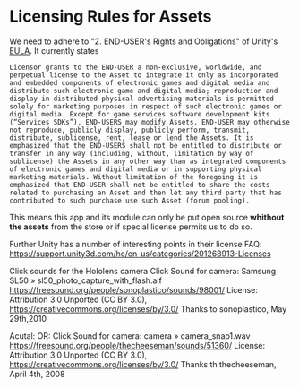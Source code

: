 ﻿Licensing Rules for Assets
==========================

We need to adhere to "2. END-USER's Rights and Obligations" of Unity's [EULA](https://unity3d.com/legal/as_terms). It currently states

    Licensor grants to the END-USER a non-exclusive, worldwide, and perpetual license to the Asset to integrate it only as incorporated and embedded components of electronic games and digital media and distribute such electronic game and digital media; reproduction and display in distributed physical advertising materials is permitted solely for marketing purposes in respect of such electronic games or digital media. Except for game services software development kits (“Services SDKs”), END-USERS may modify Assets. END-USER may otherwise not reproduce, publicly display, publicly perform, transmit, distribute, sublicense, rent, lease or lend the Assets. It is emphasized that the END-USERS shall not be entitled to distribute or transfer in any way (including, without, limitation by way of sublicense) the Assets in any other way than as integrated components of electronic games and digital media or in supporting physical marketing materials. Without limitation of the foregoing it is emphasized that END-USER shall not be entitled to share the costs related to purchasing an Asset and then let any third party that has contributed to such purchase use such Asset (forum pooling).
    
This means this app and its module can only be put open source **whithout the assets** from the store or if special license permits us to do so.

Further Unity has a number of interesting points in their license FAQ: https://support.unity3d.com/hc/en-us/categories/201268913-Licenses

Click sounds for the Hololens camera
Click Sound for camera: Samsung SL50 » sl50_photo_capture_with_flash.aif 
https://freesound.org/people/sonoplastico/sounds/98001/
License: Attribution 3.0 Unported (CC BY 3.0), https://creativecommons.org/licenses/by/3.0/
Thanks to sonoplastico, May 29th,2010

Acutal:
OR:
Click Sound for camera: camera » camera_snap1.wav 
https://freesound.org/people/thecheeseman/sounds/51360/
License: Attribution 3.0 Unported (CC BY 3.0), https://creativecommons.org/licenses/by/3.0/
Thanks th thecheeseman, April 4th, 2008
